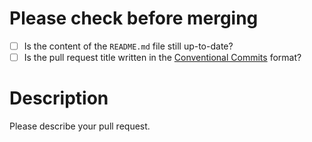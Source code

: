
# Please check before merging

- [ ] Is the content of the `README.md` file still up-to-date?
- [ ] Is the pull request title written in the [Conventional Commits](https://www.conventionalcommits.org/en/v1.0.0/) format?

# Description

Please describe your pull request.